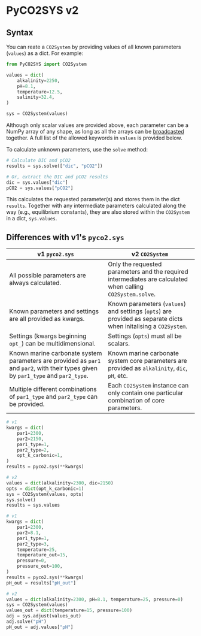 # PyCO2SYS v2

## Syntax

You can reate a `CO2System` by providing values of all known parameters (`values`) as a dict.  For example:

```python
from PyCO2SYS import CO2System

values = dict(
    alkalinity=2250,
    pH=8.1,
    temperature=12.5,
    salinity=32.4,
)

sys = CO2System(values)
```

Although only scalar values are provided above, each parameter can be a NumPy array of any shape, as long as all the arrays can be [broadcasted](https://numpy.org/doc/stable/user/basics.broadcasting.html) together.  A full list of the allowed keywords in `values` is provided below.

To calculate unknown parameters, use the `solve` method:

```python
# Calculate DIC and pCO2
results = sys.solve(["dic", "pCO2"])

# Or, extract the DIC and pCO2 results
dic = sys.values["dic"]
pCO2 = sys.values["pCO2"]
```

This calculates the requested parameter(s) and stores them in the dict `results`.  Together with any intermediate parameters calculated along the way (e.g., equilibrium constants), they are also stored within the `CO2System` in a dict, `sys.values`.

## Differences with v1's `pyco2.sys`

| v1 `pyco2.sys` | v2 `CO2System` |
| -------------- | -------------- |
| All possible parameters are always calculated. | Only the requested parameters and the required intermediates are calculated when calling `CO2System.solve`. |
| Known parameters and settings are all provided as kwargs.  | Known parameters (`values`) and settings (`opts`) are provided as separate dicts when initalising a `CO2System`. |
| Settings (kwargs beginning `opt_`) can be multidimensional. | Settings (`opts`) must all be scalars. |
| Known marine carbonate system parameters are provided as `par1` and `par2`, with their types given by `par1_type` and `par2_type`. | Known marine carbonate system core parameters are provided as `alkalinity`, `dic`, `pH`, etc. |
| Multiple different combinations of `par1_type` and `par2_type` can be provided. | Each `CO2System` instance can only contain one particular combination of core parameters. |

```python
# v1
kwargs = dict(
    par1=2300,
    par2=2150,
    par1_type=1,
    par2_type=2,
    opt_k_carbonic=1,
)
results = pyco2.sys(**kwargs)

# v2
values = dict(alkalinity=2300, dic=2150)
opts = dict(opt_k_carbonic=1)
sys = CO2System(values, opts)
sys.solve()
results = sys.values
```

```python
# v1
kwargs = dict(
    par1=2300,
    par2=8.1,
    par1_type=1,
    par2_type=3,
    temperature=25,
    temperature_out=15,
    pressure=0,
    pressure_out=100,
)
results = pyco2.sys(**kwargs)
pH_out = results["pH_out"]

# v2
values = dict(alkalinity=2300, pH=8.1, temperature=25, pressure=0)
sys = CO2System(values)
values_out = dict(temperature=15, pressure=100)
adj = sys.adjust(values_out)
adj.solve("pH")
pH_out = adj.values["pH"]
```
